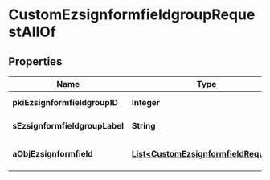 

# CustomEzsignformfieldgroupRequestAllOf

## Properties

Name | Type | Description | Notes
------------ | ------------- | ------------- | -------------
**pkiEzsignformfieldgroupID** | **Integer** | The unique ID of the Ezsignformfieldgroup |  [optional]
**sEzsignformfieldgroupLabel** | **String** | The Label for the Ezsignformfieldgroup |  [optional]
**aObjEzsignformfield** | [**List&lt;CustomEzsignformfieldRequest&gt;**](CustomEzsignformfieldRequest.md) | An array containing all the values to fill the Ezsignform. | 




